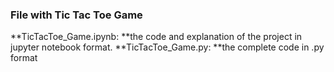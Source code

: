 ### File with Tic Tac Toe Game
**TicTacToe_Game.ipynb: **the code and explanation of the project in jupyter notebook format. 
**TicTacToe_Game.py: **the complete code in .py format

